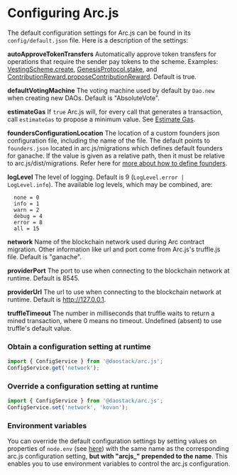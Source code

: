 # Configuring Arc.js
The default configuration settings for Arc.js can be found in its `config/default.json` file.  Here is a description of the settings:

**autoApproveTokenTransfers**
Automatically approve token transfers for operations that require the sender pay tokens to the scheme.  Examples: [VestingScheme.create](api/classes/VestingSchemeWrapper#create), [GenesisProtocol.stake](api/classes/GenesisProtocolWrapper#stake), and [ContributionReward.proposeContributionReward](api/classes/ContributionRewardWrapper#proposeContributionReward).  Default is true.

**defaultVotingMachine**
The voting machine used by default by `Dao.new` when creating new DAOs.  Default is "AbsoluteVote".

**estimateGas**
If `true` Arc.js will, for every call that generates a transaction, call `estimateGas` to propose a minimum value.  See [Estimate Gas](Transactions#estimateGas).

**foundersConfigurationLocation**
The location of a custom founders json configuration file, including the name of the file.  The default points to `founders.json` located in arc.js/migrations which defines default founders for ganache. If the value is given as a relative path, then it must be relative to arc.js/dist/migrations.  Refer here for [more about how to define founders](Migration).

**logLevel**
The level of logging.  Default is 9 (`LogLevel.error | LogLevel.info`).  The available log levels, which may be combined, are:

```
  none = 0
  info = 1
  warn = 2
  debug = 4
  error = 8
  all = 15
```

**network**
Name of the blockchain network used during Arc contract migration.  Other information like url and port come from Arc.js's truffle.js file.  Default is "ganache".

**providerPort**
The port to use when connecting to the blockchain network at runtime.  Default is 8545.

**providerUrl**
The url to use when connecting to the blockchain network at runtime.  Default is http://127.0.0.1.

**truffleTimeout**
The number in milliseconds that truffle waits to return a mined transaction, where 0 means no timeout.  Undefined (absent) to use truffle's default value.

### Obtain a configuration setting at runtime

```javascript
import { ConfigService } from '@daostack/arc.js';
ConfigService.get('network');
```

### Override a configuration setting at runtime

```javascript
import { ConfigService } from '@daostack/arc.js';
ConfigService.set('network', 'kovan');
```

### Environment variables

You can override the default configuration settings by setting values on properties of `node.env` (see [here](https://nodejs.org/dist/latest-v9.x/docs/api/process.html#process-process-env)) with the same name as the corresponding arc.js configuration setting, **but with "arcjs_" prepended to the name**.  This enables you to use environment variables to control the arc.js configuration.


